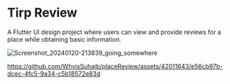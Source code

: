 # Tirp Review

A Flutter UI design project where users can view and provide reviews for a place while obtaining basic information.

![Screenshot_20240120-213839_going_somewhere](https://github.com/WhyisSuhaib/placeReview/assets/42011643/21b4b180-c0b4-40ac-bc6c-34becd06e1b8)

https://github.com/WhyisSuhaib/placeReview/assets/42011643/e56cb97b-dcec-4fc5-9a34-c5b18572e83d

